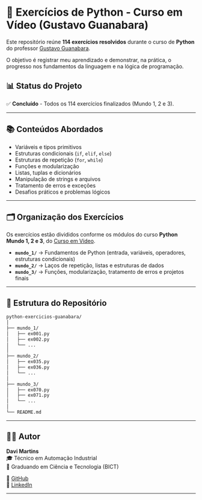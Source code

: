 # 🐍 Exercícios de Python - Curso em Vídeo (Gustavo Guanabara)

Este repositório reúne **114 exercícios resolvidos** durante o curso de **Python** do professor [Gustavo Guanabara](https://www.cursoemvideo.com/).

O objetivo é registrar meu aprendizado e demonstrar, na prática, o progresso nos fundamentos da linguagem e na lógica de programação.

## 📊 Status do Projeto

✅ **Concluído** - Todos os 114 exercícios finalizados (Mundo 1, 2 e 3).

---

## 📚 Conteúdos Abordados

- Variáveis e tipos primitivos
- Estruturas condicionais (`if`, `elif`, `else`)
- Estruturas de repetição (`for`, `while`)
- Funções e modularização
- Listas, tuplas e dicionários
- Manipulação de strings e arquivos
- Tratamento de erros e exceções
- Desafios práticos e problemas lógicos

---

## 🗂️ Organização dos Exercícios

Os exercícios estão divididos conforme os módulos do curso **Python Mundo 1, 2 e 3**, do [Curso em Vídeo](https://www.cursoemvideo.com/).

- **`mundo_1/`** → Fundamentos de Python (entrada, variáveis, operadores, estruturas condicionais)
- **`mundo_2/`** → Laços de repetição, listas e estruturas de dados
- **`mundo_3/`** → Funções, modularização, tratamento de erros e projetos finais

---

## 🧩 Estrutura do Repositório

```bash
python-exercicios-guanabara/
│
├── mundo_1/
│   ├── ex001.py
│   ├── ex002.py
│   └── ...
│
├── mundo_2/
│   ├── ex035.py
│   ├── ex036.py
│   └── ...
│
├── mundo_3/
│   ├── ex070.py
│   ├── ex071.py
│   └── ...
│
└── README.md
```
---

## 👨‍💻 Autor

**Davi Martins**  
🎓 Técnico em Automação Industrial  
📘 Graduando em Ciência e Tecnologia (BICT)

🔗 [GitHub](https://github.com/davimart1ns)  
💼 [LinkedIn](https://www.linkedin.com/in/davi-martins-84ba3227b)

---